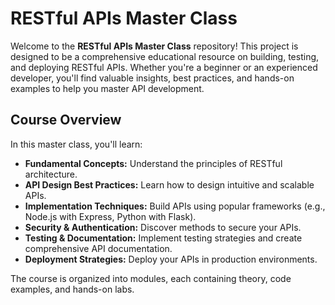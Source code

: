 # RESTful APIs Master Class

Welcome to the **RESTful APIs Master Class** repository! This project is designed to be a comprehensive educational resource on building, testing, and deploying RESTful APIs. Whether you're a beginner or an experienced developer, you'll find valuable insights, best practices, and hands-on examples to help you master API development.

## Course Overview

In this master class, you'll learn:
- **Fundamental Concepts:** Understand the principles of RESTful architecture.
- **API Design Best Practices:** Learn how to design intuitive and scalable APIs.
- **Implementation Techniques:** Build APIs using popular frameworks (e.g., Node.js with Express, Python with Flask).
- **Security & Authentication:** Discover methods to secure your APIs.
- **Testing & Documentation:** Implement testing strategies and create comprehensive API documentation.
- **Deployment Strategies:** Deploy your APIs in production environments.

The course is organized into modules, each containing theory, code examples, and hands-on labs.


